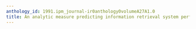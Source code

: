 ```yaml
---
anthology_id: 1991.ipm_journal-ir0anthology0volumeA27A1.0
title: An analytic measure predicting information retrieval system performance
---
```

